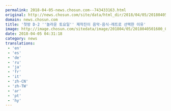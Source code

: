 ```yaml
---
permalink: 2018-04-05-news.chosun.com--743433163.html
original: http://news.chosun.com/site/data/html_dir/2018/04/05/2018040501664.html
domain: news.chosun.com
title: '첫방 D-2 ''놀라운 토요일'' 제작진이 음악·음식·레트로 선택한 이유'
image: http://image.chosun.com/sitedata/image/201804/05/2018040501600_0.jpg
date: 2018-04-05 04:31:18
category: news
translations: 
 - 'en'
 - 'es'
 - 'de'
 - 'ru'
 - 'ja'
 - 'fr'
 - 'it'
 - 'zh-CN'
 - 'zh-TW'
 - 'ar'
 - 'pt'
 - 'hy'
---
```


